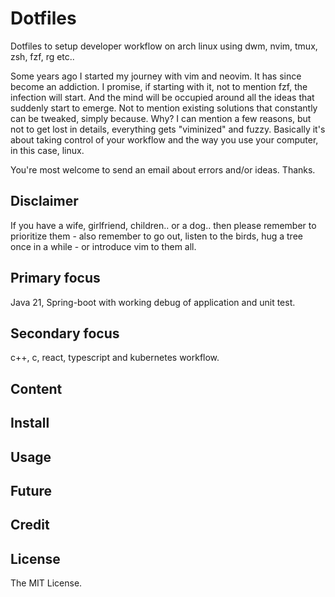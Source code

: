# Dotfiles
Dotfiles to setup developer workflow on arch linux using dwm, nvim, tmux, zsh, fzf, rg etc..

Some years ago I started my journey with vim and neovim. It has since become an addiction. I promise, if starting with it, not to mention fzf, the infection will start. And the mind will be occupied around all the ideas that suddenly start to emerge. Not to mention existing solutions that constantly can be tweaked, simply because. Why? I can mention a few reasons, but not to get lost in details, everything gets "viminized" and fuzzy. Basically it's about taking control of your workflow and the way you use your computer, in this case, linux.

You're most welcome to send an email about errors and/or ideas. Thanks.

## Disclaimer
If you have a wife, girlfriend, children.. or a dog.. then please remember to prioritize them - also remember to go out, listen to the birds, hug a tree once in a while - or introduce vim to them all.

## Primary focus
Java 21, Spring-boot with working debug of application and unit test.
## Secondary focus
c++, c, react, typescript and kubernetes workflow.
## Content
## Install
## Usage
## Future

## Credit
## License
The MIT License.

